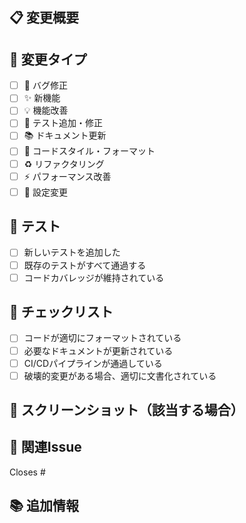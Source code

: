 ## 📋 変更概要

<!-- 変更内容を簡潔に説明してください -->

## 🔧 変更タイプ

- [ ] 🐛 バグ修正
- [ ] ✨ 新機能
- [ ] 💡 機能改善
- [ ] 🧪 テスト追加・修正
- [ ] 📚 ドキュメント更新
- [ ] 🎨 コードスタイル・フォーマット
- [ ] ♻️ リファクタリング
- [ ] ⚡ パフォーマンス改善
- [ ] 🔧 設定変更

## 🧪 テスト

- [ ] 新しいテストを追加した
- [ ] 既存のテストがすべて通過する
- [ ] コードカバレッジが維持されている

## 📝 チェックリスト

- [ ] コードが適切にフォーマットされている
- [ ] 必要なドキュメントが更新されている
- [ ] CI/CDパイプラインが通過している
- [ ] 破壊的変更がある場合、適切に文書化されている

## 📸 スクリーンショット（該当する場合）

<!-- UIの変更がある場合、スクリーンショットを追加してください -->

## 🔗 関連Issue

<!-- 関連するIssue番号を記載してください -->
Closes #

## 📚 追加情報

<!-- その他の補足情報があれば記載してください -->